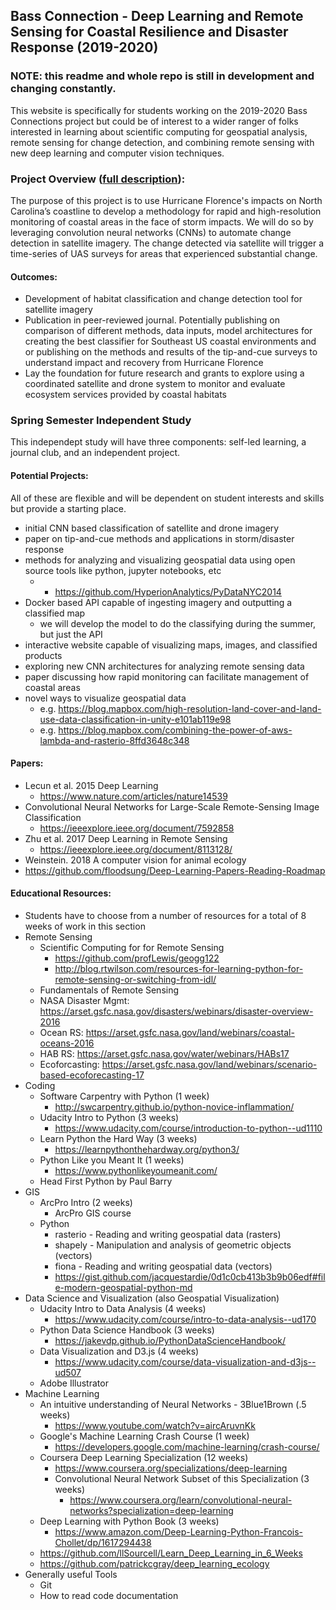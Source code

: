 ## Bass Connection - Deep Learning and Remote Sensing for Coastal Resilience and Disaster Response (2019-2020)

### NOTE: this readme and whole repo is still in development and changing constantly.

This website is specifically for students working on the 2019-2020 Bass Connections project but could be of interest to a wider ranger of folks interested in learning about scientific computing for geospatial analysis, remote sensing for change detection, and combining remote sensing with new deep learning and computer vision techniques.

### Project Overview ([full description](https://bassconnections.duke.edu/project-teams/deep-learning-and-remote-sensing-coastal-resilience-and-disaster-response-2019-2020)):

The purpose of this project is to use Hurricane Florence's impacts on North Carolina’s coastline to develop a methodology for rapid and high-resolution monitoring of coastal areas in the face of storm impacts. We will do so by leveraging convolution neural networks (CNNs) to automate change detection in satellite imagery. The change detected via satellite will trigger a time-series of UAS surveys for areas that experienced substantial change.

#### Outcomes:

* Development of habitat classification and change detection tool for satellite imagery
* Publication in peer-reviewed journal. Potentially publishing on comparison of different methods, data inputs, model architectures for creating the best classifier for Southeast US coastal environments and or publishing on the methods and results of the tip-and-cue surveys to understand impact and recovery from Hurricane Florence
* Lay the foundation for future research and grants to explore using a coordinated satellite and drone system to monitor and evaluate ecosystem services provided by coastal habitats

### Spring Semester Independent Study

This independept study will have three components: self-led learning, a journal club, and an independent project.

#### Potential Projects:
All of these are flexible and will be dependent on student interests and skills but provide a starting place.

* initial CNN based classification of satellite and drone imagery
* paper on tip-and-cue methods and applications in storm/disaster response
* methods for analyzing and visualizing geospatial data using open source tools like python, jupyter notebooks, etc
  *   * https://github.com/HyperionAnalytics/PyDataNYC2014
* Docker based API capable of ingesting imagery and outputting a classified map 
  * we will develop the model to do the classifying during the summer, but just the API 
* interactive website capable of visualizing maps, images, and classified products
* exploring new CNN architectures for analyzing remote sensing data
* paper discussing how rapid monitoring can facilitate management of coastal areas
* novel ways to visualize geospatial data
  * e.g. https://blog.mapbox.com/high-resolution-land-cover-and-land-use-data-classification-in-unity-e101ab119e98
  * e.g. https://blog.mapbox.com/combining-the-power-of-aws-lambda-and-rasterio-8ffd3648c348

#### Papers:

* Lecun et al. 2015 Deep Learning
  * https://www.nature.com/articles/nature14539
* Convolutional Neural Networks for Large-Scale Remote-Sensing Image Classification 
  * https://ieeexplore.ieee.org/document/7592858
* Zhu et al. 2017 Deep Learning in Remote Sensing
  * https://ieeexplore.ieee.org/document/8113128/
* Weinstein. 2018 A computer vision for animal ecology
* https://github.com/floodsung/Deep-Learning-Papers-Reading-Roadmap

#### Educational Resources:

* Students have to choose from a number of resources for a total of 8 weeks of work in this section
* Remote Sensing
  * Scientific Computing for for Remote Sensing
    * https://github.com/profLewis/geogg122
    * http://blog.rtwilson.com/resources-for-learning-python-for-remote-sensing-or-switching-from-idl/
  * Fundamentals of Remote Sensing
  * NASA Disaster Mgmt: https://arset.gsfc.nasa.gov/disasters/webinars/disaster-overview-2016 
  * Ocean RS: https://arset.gsfc.nasa.gov/land/webinars/coastal-oceans-2016 
  * HAB RS: https://arset.gsfc.nasa.gov/water/webinars/HABs17 
  * Ecoforcasting: https://arset.gsfc.nasa.gov/land/webinars/scenario-based-ecoforecasting-17 
* Coding
  * Software Carpentry with Python (1 week)
    * http://swcarpentry.github.io/python-novice-inflammation/
  * Udacity Intro to Python (3 weeks) 
    * https://www.udacity.com/course/introduction-to-python--ud1110
  * Learn Python the Hard Way (3 weeks)
    * https://learnpythonthehardway.org/python3/
  * Python Like you Meant It (1 weeks)
    * https://www.pythonlikeyoumeanit.com/
  * Head First Python by Paul Barry
* GIS
  * ArcPro Intro (2 weeks)
    * ArcPro GIS course 
  * Python
    * rasterio - Reading and writing geospatial data (rasters)
    * shapely - Manipulation and analysis of geometric objects (vectors)
    * fiona - Reading and writing geospatial data (vectors)
    * https://gist.github.com/jacquestardie/0d1c0cb413b3b9b06edf#file-modern-geospatial-python-md
* Data Science and Visualization (also Geospatial Visualization)
  * Udacity Intro to Data Analysis (4 weeks)
    * https://www.udacity.com/course/intro-to-data-analysis--ud170
  * Python Data Science Handbook (3 weeks)
    * https://jakevdp.github.io/PythonDataScienceHandbook/
  * Data Visualization and D3.js (4 weeks)
    * https://www.udacity.com/course/data-visualization-and-d3js--ud507
  * Adobe Illustrator
* Machine Learning
  * An intuitive understanding of Neural Networks - 3Blue1Brown (.5 weeks)
    * https://www.youtube.com/watch?v=aircAruvnKk
  * Google's Machine Learning Crash Course (1 week)
    * https://developers.google.com/machine-learning/crash-course/
  * Coursera Deep Learning Specialization (12 weeks)
    * https://www.coursera.org/specializations/deep-learning
    * Convolutional Neural Network Subset of this Specialization (3 weeks)
      * https://www.coursera.org/learn/convolutional-neural-networks?specialization=deep-learning
  * Deep Learning with Python Book (3 weeks)
    * https://www.amazon.com/Deep-Learning-Python-Francois-Chollet/dp/1617294438
  * https://github.com/llSourcell/Learn_Deep_Learning_in_6_Weeks
  * https://github.com/patrickcgray/deep_learning_ecology
* Generally useful Tools
    * Git
    * How to read code documentation
